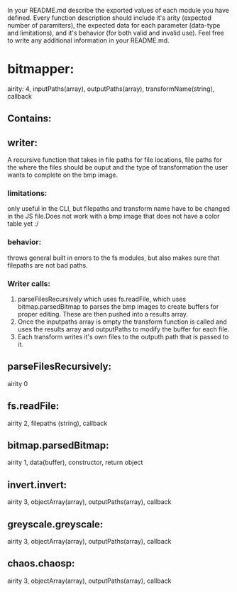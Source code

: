 In your README.md describe the exported values of each module you have defined. Every function description should include it's arity (expected number of paramiters), the expected data for each parameter (data-type and limitations), and it's behavior (for both valid and invalid use). Feel free to write any additional information in your README.md.

# bitmapper:
airity: 4, inputPaths(array), outputPaths(array), transformName(string), callback
## Contains:
## writer:
A recursive function that takes in file paths for file locations, file paths for the where the files should be ouput and the type of transformation the user wants to complete on the bmp image.

### limitations:
only useful in the CLI, but filepaths and transform name have to be changed in the JS file.Does not work with a bmp image that does not have a color table yet :/

### behavior:
throws general built in errors to the fs modules, but also makes sure that filepaths are not bad paths.

### Writer calls:
1. parseFilesRecursively which uses fs.readFile, which uses bitmap.parsedBitmap to parses the bmp images to create buffers for proper editing. These are then pushed into a results array.
2. Once the inputpaths array is empty the transform function is called and uses the results array and outputPaths to modify the buffer for each file.
3. Each transform writes it's own files to the outputh path that is passed to it.

## parseFilesRecursively:
airity 0

## fs.readFile:
airity 2, filepaths (string), callback

## bitmap.parsedBitmap:
airity 1, data(buffer), constructor, return object

## invert.invert:
airity 3, objectArray(array), outputPaths(array), callback

## greyscale.greyscale:
airity 3, objectArray(array), outputPaths(array), callback

## chaos.chaosp:
airity 3, objectArray(array), outputPaths(array), callback
